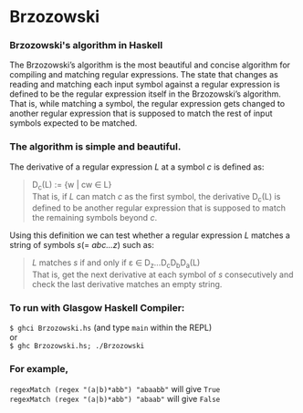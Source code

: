 # Brzozowski
### Brzozowski's algorithm in Haskell

The Brzozowski’s algorithm is the most beautiful and concise algorithm for compiling and matching regular expressions. The state that changes as reading and matching each input symbol against a regular expression is defined to be the regular expression itself in the Brzozowski’s algorithm. That is, while matching a symbol, the regular expression gets changed to another regular expression that is supposed to match the rest of input symbols expected to be matched.

### The algorithm is simple and beautiful.
The derivative of a regular expression *L* at a symbol *c* is defined as:  
> D<sub>c</sub>(L) := {w | cw ∈ L}  
> That is, if *L* can match *c* as the first symbol, the derivative D<sub>c</sub>(L) is defined to be another regular expression that is supposed to match the remaining symbols beyond *c*.  

Using this definition we can test whether a regular expression *L* matches a string of symbols *s*(= *abc...z*) such as:
> *L* matches *s* if and only if ε ∈ D<sub>z</sub>...D<sub>c</sub>D<sub>b</sub>D<sub>a</sub>(L)  
> That is, get the next derivative at each symbol of *s* consecutively and check the last derivative matches an empty string.

### To run with Glasgow Haskell Compiler:  
`$ ghci Brzozowski.hs` (and type `main` within the REPL)  
or  
`$ ghc Brzozowski.hs; ./Brzozowski`

### For example,  
`regexMatch (regex "(a|b)*abb") "abaabb"` will give `True`  
`regexMatch (regex "(a|b)*abb") "abaab"` will give `False`  
